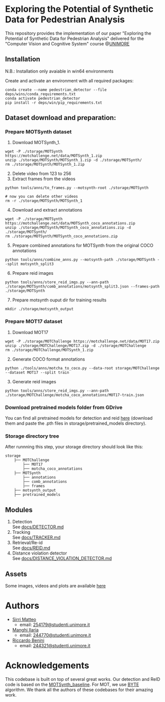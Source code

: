 # Exploring the Potential of Synthetic Data for Pedestrian Analysis

This repository provides the implementation of our paper "Exploring the Potential of Synthetic Data for Pedestrian Analysis" delivered for the "Computer Vision and Cognitive System" course @[UNIMORE](https://www.unimore.it/)

## Installation

N.B.: Installation only avaiable in win64 environments

Create and activate an environment with all required packages:

```
conda create --name pedestrian_detector --file deps/wins/conda_requirements.txt
conda activate pedestrian_detector
pip install -r deps/win/pip_requirements.txt
```

## Dataset download and preparation:

### Prepare MOTSynth dataset

1. Download MOTSynth_1.

```
wget -P ./storage/MOTSynth https://motchallenge.net/data/MOTSynth_1.zip
unzip ./storage/MOTSynth/MOTSynth_1.zip -d ./storage/MOTSynth/
rm ./storage/MOTSynth/MOTSynth_1.zip
```

2. Delete video from 123 to 256
3. Extract frames from the videos

```
python tools/anns/to_frames.py --motsynth-root ./storage/MOTSynth

# now you can delete other videos
rm -r ./storage/MOTSynth/MOTSynth_1
```

4. Download and extract annotations

```
wget -P ./storage/MOTSynth https://motchallenge.net/data/MOTSynth_coco_annotations.zip
unzip ./storage/MOTSynth/MOTSynth_coco_annotations.zip -d ./storage/MOTSynth/
rm ./storage/MOTSynth/MOTSynth_coco_annotations.zip
```

5. Prepare combined annotations for MOTSynth from the original COCO annotations

```
python tools/anns/combine_anns.py --motsynth-path ./storage/MOTSynth --split motsynth_split3

```

6. Prepare reid images

```
python tools/anns/store_reid_imgs.py --ann-path ./storage/MOTSynth/comb_annotations/motsynth_split3.json --frames-path ./storage/MOTSynth
```

7. Prepare motsynth ouput dir for training results

```
mkdir ./storage/motsynth_output
```

### Prepare MOT17 dataset

1. Download MOT17

```
wget -P ./storage/MOTChallenge https://motchallenge.net/data/MOT17.zip
unzip ./storage/MOTChallenge/MOT17.zip -d ./storage/MOTChallenge
rm ./storage/MOTChallenge/MOTSynth_1.zip
```

2. Generate COCO format annotations

```
python ./tools/anns/motcha_to_coco.py --data-root storage/MOTChallenge --dataset MOT17 --split train
```

3. Generate reid images

```
python tools/anns/store_reid_imgs.py --ann-path ./storage/MOTChallenge/motcha_coco_annotations/MOT17-train.json
```

### Download pretrained models folder from GDrive

You can find all pretrained models for detection and reid [here](https://drive.google.com/drive/folders/1RiVywWYQA6XhhPIntThI1LrT-Up-_eI9?usp=sharing) (download them and paste the .pth files in storage/pretrained_models directory).

### Storage directory tree

After runnning this step, your storage directory should look like this:

```text
storage
    ├── MOTChallenge
        ├── MOT17
        ├── motcha_coco_annotations
    ├── MOTSynth
        ├── annotations
        ├── comb_annotations
        ├── frames
    ├── motsynth_output
    ├── pretrained_models
```

## Modules

1.  Detection\
    See [docs/DETECTOR.md](docs/DETECTOR.md)
2.  Tracking\
    See [docs/TRACKER.md](docs/TRACKER.md)
3.  Retrieval/Re-id\
    See [docs/REID.md](docs/REID.md)
4.  Distance violation detector\
    See [docs/DISTANCE_VIOLATION_DETECTOR.md](docs/DISTANCE_VIOLATION_DETECTOR.md)

## Assets

Some images, videos and plots are available [here](https://drive.google.com/drive/folders/1IAz45YagXviQ8C3J4zDzPjf0cBto5KzU?usp=share_link)

# Authors
- [Sirri Matteo](https://github.com/sir3mat)
    - email: 254179@studenti.unimore.it
- [Manghi Ilaria](https://github.com/ilariamanghi)
    - email: 244770@studenti.unimore.it
- [Riccardo Benini](https://github.com/RiccardoBenini98) 
    - email: 244321@studenti.unimore.it

# Acknowledgements
This codebase is built on top of several great works. Our detection and ReID code is based on the [MOTSynth_baseline](https://github.com/dvl-tum/motsynth-baselines). For MOT, we use [BYTE](https://github.com/ifzhang/ByteTrack) algorithm. We thank all the authors of these codebases for their amazing work.